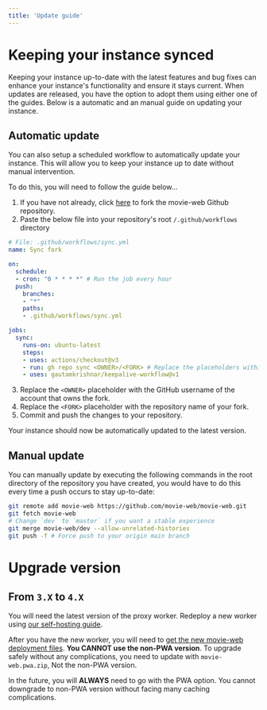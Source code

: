 ```yaml
---
title: 'Update guide'
---
```


# Keeping your instance synced

Keeping your instance up-to-date with the latest features and bug fixes can enhance your instance's functionality and ensure it stays current. When updates are released, you have the option to adopt them using either one of the guides. Below is a automatic and an manual guide on updating your instance.

## Automatic update

You can also setup a scheduled workflow to automatically update your instance. This will allow you to keep your instance up to date without manual intervention.

To do this, you will need to follow the guide below...
1. If you have not already, click [here](https://github.com/movie-web/movie-web/fork) to fork the movie-web Github repository.
2. Paste the below file into your repository's root `/.github/workflows` directory

```yaml
# File: .github/workflows/sync.yml
name: Sync fork

on:
  schedule:
  - cron: "0 * * * *" # Run the job every hour
  push:
    branches:
    - "*"
    paths:
    - .github/workflows/sync.yml

jobs:
  sync:
    runs-on: ubuntu-latest
    steps:
    - uses: actions/checkout@v3
    - run: gh repo sync <OWNER>/<FORK> # Replace the placeholders within the < >
    - uses: gautamkrishnar/keepalive-workflow@v1
```

3. Replace the `<OWNER>` placeholder with the GitHub username of the account that owns the fork.
4. Replace the `<FORK>` placeholder with the repository name of your fork.
5. Commit and push the changes to your repository.

Your instance should now be automatically updated to the latest version.

## Manual update

You can manually update by executing the following commands in the root directory of the repository you have created, you would have to do this every time a push occurs to stay up-to-date:

```bash
git remote add movie-web https://github.com/movie-web/movie-web.git
git fetch movie-web
# Change `dev` to `master` if you want a stable experience
git merge movie-web/dev --allow-unrelated-histories
git push -f # Force push to your origin main branch
```

# Upgrade version

## From `3.X` to `4.X`

You will need the latest version of the proxy worker. Redeploy a new worker using [our self-hosting guide](../2.proxy/1.deploy.md).

After you have the new worker, you will need to [get the new movie-web deployment files](https://github.com/movie-web/movie-web/releases/latest). **You CANNOT use the non-PWA version**. To upgrade safely without any complications, you need to update with `movie-web.pwa.zip`, Not the non-PWA version.

In the future, you will **ALWAYS** need to go with the PWA option. You cannot downgrade to non-PWA version without facing many caching complications.
